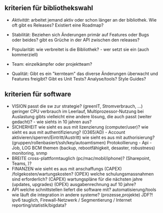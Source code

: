 ## kriterien für bibliothekswahl

* *Aktivität*: arbeitet jemand aktiv oder schon länger an der bibliothek. Wie oft gibt es Releases? Existiert eine Roadmap?

* Stabilität: Beziehen sich Änderungen primär auf Features oder Bugs oder beides?
gibt es Grüche in der API zwischen den releases?

* Popularität: wie verbreitet is die Bibliothek? - wer setzt sie ein (auch kommerziell)

* Team: einzelkämpfer oder projektteam?

* Qualität: Gibt es ein "kernteam" das diverse Änderungen überwacht und Features freigibt?
Gibt es Unit Tests?
Analyse/tools?
Style Guides?


## kriterien für software
*  VISION	passt die sw zur strategie? (greenIT, Stromverbrauch, ...)
	geringer CPU verbrauch im Leerlauf, Multiprozessor-Nutzung bei Auslastung
	gibts vielleicht eine andere lösung, die auch passt (weiter gedacht)? - wie siehts in 10 jahren aus?
* SICHERHEIT	wie sieht es aus mit lizenzierung (computer/user)?
	wie sieht es aus mit authentifizierung? (O365/AD) - Account aktivieren/sperren/Eintritt/Austritt)
	wie sieht es aus mit authorisierung? (gruppen/rollenbasiert/ssh/key/autoamtismen)
  Protokollierung - Api - Job, LOG
  BCM themen (backup, rebootfähigkeit, desaster, robustness)
  monitoring, snmp
* BREITE	cross-plattformtauglich (pc/mac/mobil/iphone)?
	(Sharepoint, Teams, )?
* FINANZEN	wie sieht es aus mit anschaffungs (CAPEX) /folgekosten/wartungskosten? (OPEX)
	welche schulungsmassnahmen sind erforderlich? (CAPEX)
	wartungspläne für die nächsten jahre (updates, upgrades) (OPEX)
	ausgabenrechnung auf 10 jahre?
* API	welche schnittstellen liefert die software mit?
	automatisierung/tools
	wie läuft die integration in andere systeme? (prozesse,projekte) JDF?!
	ipv6 tauglich, Firewall-Netzwerk / Segmentierung / Internet
	reporting/statistik/bigdata?
